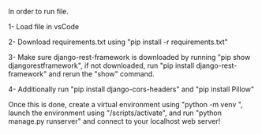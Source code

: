 In order to run file.

1- Load file in vsCode

2- Download requirements.txt using "pip install -r requirements.txt"

3- Make sure django-rest-framework is downloaded by running "pip show djangorestframework", if not downloaded, run "pip install django-rest-framework" and rerun the "show" command.

4- Additionally run "pip install django-cors-headers" and "pip install Pillow"

Once this is done, create a virtual environment using "python -m venv <env-name>", launch the environment using "<env-name>/scripts/activate", and run "python manage.py runserver" and connect to your localhost web server!
